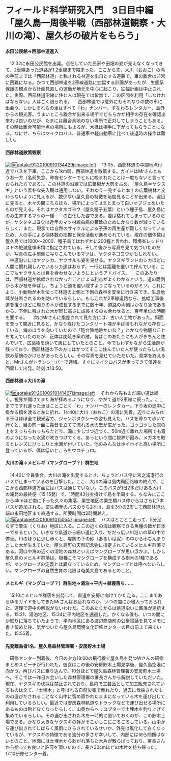 # フィールド科学研究入門　3日目中編「屋久島一周後半戦（西部林道観察・大川の滝）、屋久杉の破片をもらう」

<div class="section">

#### 永田公民館→西部林道進入

　12:32に永田公民館を出発。点在していた民家や田畑の姿が見えなくなってきて、2車線あった道路が1.2車線まで縮まった。ここから先、大川（おおこ）の滝の手前までは「西部林道」と称される林道を出自とする道路で、車の離合は非常に困難になる。かつて西部林道を2車線道路に拡幅する計画があったが、生態系保護の観点から計画見直しの運動が地元を中心に起こり、拡幅計画は中止された。実際、西部林道沿線に住む人は現在では皆無で、この区間を利用「しなければならない」人はごく限られる。 　西部林道では意外にもそれなりの数の車に出会う。しかしそれらの車はすべて「わ」ナンバー、すなわちレンタカー、島外からの観光客。うまいところ離合が出来る場所でどちらかが相手の存在を確認出来れば良いのだが、たまには離合余地のない場所で正対してしまうこともある。その時は離合可能地点の場所にもよるが、大抵は相手に下がってもらうことになる。なにせこちらはマイクロバス、普通車や軽自動車に比べて後退時の操作は難しい。

#### 西部林道散策観察

[![f:id:aotake91:20100910134429j:image:left](http://cdn-ak.f.st-hatena.com/images/fotolife/a/aotake91/20100910/20100910134429.jpg "f:id:aotake91:20100910134429j:image:left")](http://f.hatena.ne.jp/aotake91/20100910134429) 　13:05、西部林道の中間地点付近でバスを下車。ここから1km弱、西部林道を散策する。ガイドはMrさんともうお一方（名前失念、昨夜センターでヒルに咬まれたことは一度もないと言っておられた方である）。この林道の沿線では広葉樹が大勢を占め、「屋久島＝ヤクスギ」という素朴な先入観は通用しない。それゆえ一見すると本土の広葉樹林と変わらないように見えるが、数少ない屋久島の特徴を垣間見ることが出来る。遠目に見ると、木々の間にちらほら、場所によってはまとまって白いオブジェめいたものが見える。それはヤクタネゴヨウ（屋久種子五葉）という種子島、屋久島にのみ生育するマツの一種――の白化した姿である。要は枯れてしまっているのだが。ヤクタネゴヨウは近年のマツ材線虫病の蔓延のためにかなり数が減っているらしく、また、現状では自然のサイクルによる子孫の再生産が難しくなっているため、人の手による個体数の把握と保全活動が進められている。現在の個体数は屋久島では1000～2000、種子島ではわずかに200程と言われ、環境省レッドリストの絶滅危惧IB類に指定されている。そして後から写真を見て気づいたのだが、写真の左手前側に写りこんでいるマツは、ヤクタネゴヨウかもしれない。 　林道沿いにはヤクシカ、ヤクサルも姿を見せる。ヤクスギランドのシカほどに人間に慣れ親しんでいるシカ達はおらず、一行とは距離を置いて佇んでいる。ここでもヤクサルとは目を合わせないようにというアドバイス。 　このあたりは、西部林道が拡幅されなかったことによる利点がよくわかるという。道の両側から木が枝を伸ばし、ちょうど道を覆い隠すようになっているのがミソ。これにより、小動物が木を伝って林道の上側と下側の森林を安全に行き来でき、生息地域が分断されるのを防いでいるらしい。もしこれが2車線道路なら、拡幅工事後道を覆うほどに周りの木が成長するまでに数十年、道路の両側はかなり急であるから、下側に残された木が同じ高さに成長するのも合わせると、百年単位の時間を要する。 　次にMrさんに指差されて見た方には、古い人工物があった。斜面を登って間近に見ると、かなり煤けたコンクリート塊が半ば埋もれながら存在している。海のほうを向いていたので「砲台陣地跡かいな？」とかなり物騒なことを考えていたのだが、正体は炭焼き窯の跡。昔はこのあたりにも人がきちんと住んでいて、広葉樹を焼いて炭にしていたとのこと。今でもわずかながら生活跡が残っており、西部林道の下の方にはかつてそこに住んでいた人が使ったらしい湯飲み茶碗のかけらがあったらしい。その写真を見せていただいた。見学を終えると、Mrさんがトランシーバーで連絡。すぐにマイクロバスが走ってきて僕達を回収して出発。時刻は13:50。

#### 西部林道→大川の滝

[![f:id:aotake91:20100910141407j:image:left](http://cdn-ak.f.st-hatena.com/images/fotolife/a/aotake91/20100910/20100910141407.jpg "f:id:aotake91:20100910141407j:image:left")](http://f.hatena.ne.jp/aotake91/20100910141407) 　それから先もまだ細い道は続く。視界が開けてまた海が拝めるようになり、やがて道が2車線に戻った。ここまでですれ違った車はことごとく「わ」ナンバーのレンタカー。下り坂の途中に掛かる橋を渡ると左に折れ、14:40に大川（おおこ）の滝に到着。辺りにみられる車はほぼ全て観光客で、ジャンボタクシーの姿も見えた。バスを降りて歩いて行くと、目の前一面に轟音を立てて流れる水の壁が広がった。ゴツゴツした岩の上をえっちらおっちらたどり、滝に少しづつ近づく。50m近く離れた場所でも霧のようになった水滴が吹きつけてくる。あっという間に視界が霞み、メガネを取るとレンズにびっしりと水滴が付いていた。他のみんなはホイホイと高い場所に登っているが、僕は低いところをウロチョロ。

#### 大川の滝→メヒルギ（マングローブ？）群生地

　14:40に全員集合。大川の滝を出発するとき、ちょうどバス停に宮之浦港行のバスが止まっているのを目撃した。ここ、大川の滝は島内周回路線の終点で、ここから西部林道方面にはバスは通じていない。このバスが1日2本だけある大川の滝発の最終便（15:15発）で、1時間43分を掛けて島を半周する。ちなみにここから4kmほど南に下った久々の集落、栗生地区の栗生橋バス停からはさらに7本バスが追加される。栗生橋発のバスのうち2本は、島を3分の2周して西部林道北端の永田地区まで直通する。所要時間は2時間越え。 [![f:id:aotake91:20100910150547j:image:left](http://cdn-ak.f.st-hatena.com/images/fotolife/a/aotake91/20100910/20100910150547.jpg "f:id:aotake91:20100910150547j:image:left")](http://f.hatena.ne.jp/aotake91/20100910150547) 　バスはとことこ走って、5分足らずで栗生（くりお）地区に入る。ここの近くの海は観察できる魚種の数が日本一であるという。いきなり県道から細い道に入り、だだっ広い川沿いの草の中で停車。川のほうに少し歩くと、堤防の下の砂（あるいは泥）の中から小ぢんまりとした木が生えていた。屋久島町の天然記念物に指定されているメヒルギ群落である。河口や海の近くの湿地の森林といえばマングローブが思い浮かぶ。しかし屋久島のメヒルギ群落は、樹種こそマングローブを構成する樹木の1種であるが、マングローブの定義とは異なっているため、マングローブとは呼べないらしい。マングローブの自然生育の北限は奄美大島であるとのこと。

#### メヒルギ（マングローブ？）群生地→湯泊→平内→昼寝落ち……

　15:10にメヒルギ群落を出発して、県道を安房に向けてひた走る。ここまであらゆるガイドをしてきたMrさんはお疲れなのか、いつの間にか寝入っておられた。道理で道中の解説がないわけだ。このあたりからは県道沿いに集落が連続する。15:21、湯泊地区、15:24に平内地区を通過した。かくなる僕も、いつの間にか眠りに落ちていたようで、平内地区にある渡辺商店前の公衆電話を見てメモに書き留めた後、気がついたら屋久島環境文化研修センターの目の前まで来ていた。15:55着。

#### 先発離島者1名、屋久島森林管理署・安房貯木土場

　研修センター到着後、今日の夕方18:00の飛行機で屋久島を発つWさんの研修まとめスピーチが行われた。彼女はこの後の安房貯木土場見学後、屋久島空港に向かう。再びバスに乗り込んで、10分ほどで屋久島森林管理署の安房貯木土場へ。そこでは一昨日お会いした森林管理署の署長さんから解説していただいた。現在、ヤクスギの伐採は禁止されており、島内で工芸品として加工販売されているものは全て、「土埋木」と呼ばれる自然災害で倒れたり、過去に伐採されたものの運びだされることなく山中に留め置かれたままになっている木を運び出して利用しているらしい。最近では安房森林軌道やトラックなどで運び出せる場所にあるものは殆どなくなったらしく、山奥からヘリコプターで土埋木を釣り上げて集めているらしい。その運び出された木を一時的に置いておくのが、この貯木土場である。かなり大きなヤクスギの幹がそこかしこにごろごろしている。山中から運び出されてしばらく風雨にさらされているせいか、外見は風化して白くなっているが、ヤクスギの特徴である油分の多さが幸いして、内部には何ら問題はないとのこと。地面には土埋木から剥がれ落ちた木片が散らばっており、署長さんから拾っても良いと許可を頂いたので、長さ30cmほどの木片を持ち帰った。17:10研修センター着。</div>
